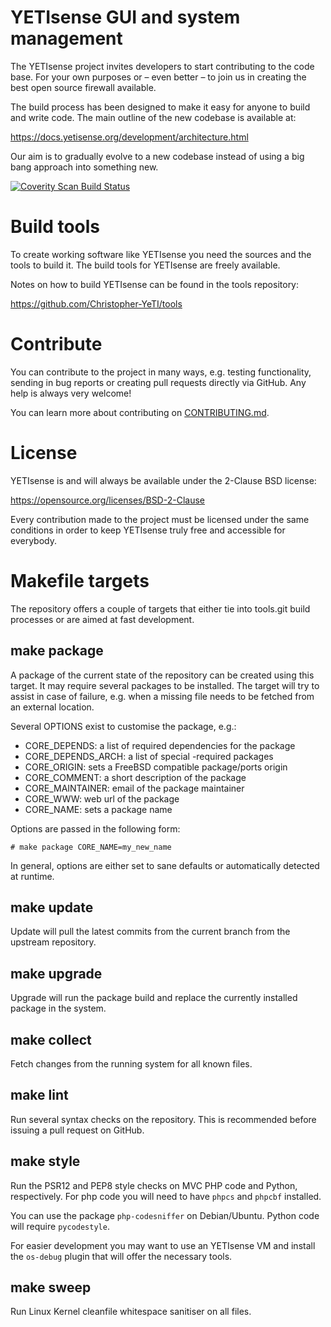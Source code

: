 YETIsense GUI and system management
==================================

The YETIsense project invites developers to start contributing to
the code base.  For your own purposes or – even better – to join us in
creating the best open source firewall available.

The build process has been designed to make it easy for anyone to
build and write code.  The main outline of the new codebase is
available at:

https://docs.yetisense.org/development/architecture.html

Our aim is to gradually evolve to a new codebase instead of using a
big bang approach into something new.

<a href="https://scan.coverity.com/projects/yetisense-core">
  <img alt="Coverity Scan Build Status"
       src="https://scan.coverity.com/projects/26974/badge.svg"/>
</a>

Build tools
===========

To create working software like YETIsense you need the sources and the
tools to build it.  The build tools for YETIsense are freely available.

Notes on how to build YETIsense can be found in the tools repository:

https://github.com/Christopher-YeTI/tools

Contribute
==========

You can contribute to the project in many ways, e.g. testing
functionality, sending in bug reports or creating pull requests
directly via GitHub.  Any help is always very welcome!

You can learn more about contributing on [CONTRIBUTING.md](./CONTRIBUTING.md).

License
=======

YETIsense is and will always be available under the 2-Clause BSD license:

https://opensource.org/licenses/BSD-2-Clause

Every contribution made to the project must be licensed under the
same conditions in order to keep YETIsense truly free and accessible
for everybody.

Makefile targets
================

The repository offers a couple of targets that either tie into
tools.git build processes or are aimed at fast development.

make package
------------

A package of the current state of the repository can be created using
this target.  It may require several packages to be installed.  The
target will try to assist in case of failure, e.g. when a missing file
needs to be fetched from an external location.

Several OPTIONS exist to customise the package, e.g.:

* CORE_DEPENDS: a list of required dependencies for the package
* CORE_DEPENDS_ARCH: a list of special <ARCH>-required packages
* CORE_ORIGIN: sets a FreeBSD compatible package/ports origin
* CORE_COMMENT: a short description of the package
* CORE_MAINTAINER: email of the package maintainer
* CORE_WWW: web url of the package
* CORE_NAME: sets a package name

Options are passed in the following form:

    # make package CORE_NAME=my_new_name

In general, options are either set to sane defaults or automatically
detected at runtime.

make update
-----------

Update will pull the latest commits from the current branch from the
upstream repository.

make upgrade
------------

Upgrade will run the package build and replace the currently installed
package in the system.

make collect
------------

Fetch changes from the running system for all known files.

make lint
---------

Run several syntax checks on the repository.  This is recommended
before issuing a pull request on GitHub.

make style
----------

Run the PSR12 and PEP8 style checks on MVC PHP code and Python,
respectively.
For php code you will need to have `phpcs` and `phpcbf` installed.

You can use the package `php-codesniffer` on Debian/Ubuntu.
Python code will require `pycodestyle`.

For easier development you may want to use an YETIsense VM and install
the `os-debug` plugin that will offer the necessary tools.

make sweep
----------

Run Linux Kernel cleanfile whitespace sanitiser on all files.
